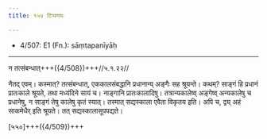 ```yaml
---
title: १५४ टिप्पणयः

---
```

- 4/507: E1 (Fn.): sāṃtapanīyāḥ

____________________________________________


न तत्संबन्धात्+++({4/508})+++//५.१.२२//

नैतद् एवम्। कस्मात्? तत्संबन्धात्, एककालसंबद्धानि प्रधानान्य् अङ्गैः सह श्रूयन्ते। कथम्? साङ्गं हि प्रधानं प्रातःकाले श्रूयते, तथा मध्यंदिने सायं च। नाङ्गानि प्रातःकालादिषु। तत्रान्यकालेष्व् अङ्गेष्व् अन्यकालेषु च प्रधानेषु, न साङ्गं तेषु कालेषु कृतं स्यात्। तस्मात् सद्यस्काला एवैता विकृतय इति। अपि च, द्व्य् अहं साकमेधैर् इति श्रूयते। तत् सद्यस्कालासूपपद्यते।

[५५०]+++({4/509})+++
